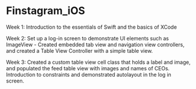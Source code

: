 # Finstagram_iOS

Week 1: Introduction to the essentials of Swift and the basics of XCode 

Week 2: Set up a log-in screen to demonstrate UI elements such as ImageView
        - Created embedded tab view and navigation view controllers, and created a Table View Controller with a simple table view.
        
Week 3: Created a custom table view cell class that holds a label and image, and populated the feed table view with images and names of CEOs. Introduction to constraints and demonstrated autolayout in the log in screen.
